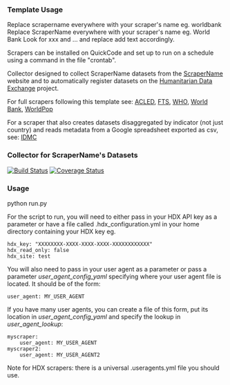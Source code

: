 ### Template Usage

Replace scrapername everywhere with your scraper's name eg. worldbank
Replace ScraperName everywhere with your scraper's name eg. World Bank
Look for xxx and ... and replace add text accordingly.

Scrapers can be installed on QuickCode and set up to run on a schedule 
using a command in the file "crontab". 

Collector designed to collect ScraperName datasets from the [ScraperName](http://) website and to automatically register datasets on the [Humanitarian Data Exchange](http://data.humdata.org/) project.

For full scrapers following this template see:
[ACLED](https://github.com/OCHA-DAP/hdxscraper-acled-africa),
[FTS](https://github.com/OCHA-DAP/hdxscraper-fts),
[WHO](https://github.com/OCHA-DAP/hdxscraper-who),
[World Bank](https://github.com/OCHA-DAP/hdxscraper-worldbank),
[WorldPop](https://github.com/OCHA-DAP/hdxscraper-worldpop)

For a scraper that also creates datasets disaggregated by indicator (not just country) and
reads metadata from a Google spreadsheet exported as csv, see:
[IDMC](https://github.com/OCHA-DAP/hdxscraper-idmc)

### Collector for ScraperName's Datasets
[![Build Status](https://travis-ci.org/OCHA-DAP/hdxscraper-scrapername.svg?branch=master&ts=1)](https://travis-ci.org/OCHA-DAP/hdxscraper-scrapername) [![Coverage Status](https://coveralls.io/repos/github/OCHA-DAP/hdxscraper-scrapername/badge.svg?branch=master&ts=1)](https://coveralls.io/github/OCHA-DAP/hdxscraper-scrapername?branch=master)

### Usage
python run.py

For the script to run, you will need to either pass in your HDX API key as a parameter or have a file called .hdx_configuration.yml in your home directory containing your HDX key eg.

    hdx_key: "XXXXXXXX-XXXX-XXXX-XXXX-XXXXXXXXXXXX"
    hdx_read_only: false
    hdx_site: test
    
 You will also need to pass in your user agent as a parameter or pass a parameter *user_agent_config_yaml* specifying where your user agent file is located. It should be of the form:
 
    user_agent: MY_USER_AGENT
    
 If you have many user agents, you can create a file of this form, put its location in *user_agent_config_yaml* and specify the lookup in *user_agent_lookup*:
 
    myscraper:
        user_agent: MY_USER_AGENT
    myscraper2:
        user_agent: MY_USER_AGENT2

 Note for HDX scrapers: there is a universal .useragents.yml file you should use.
